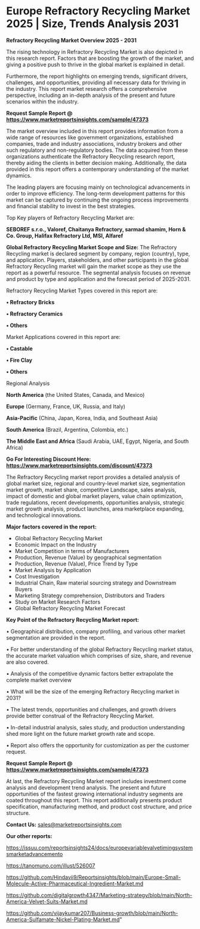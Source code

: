 # Europe Refractory Recycling Market 2025 | Size, Trends Analysis 2031

<Strong> Refractory Recycling Market Overview 2025 - 2031</strong>

The rising technology in Refractory Recycling Market is also depicted in this research report. Factors that are boosting the growth of the market, and giving a positive push to thrive in the global market is explained in detail.

Furthermore, the report highlights on emerging trends, significant drivers, challenges, and opportunities, providing all necessary data for thriving in the industry. This report market research offers a comprehensive perspective, including an in-depth analysis of the present and future scenarios within the industry.

<strong>Request Sample Report @ <a href=https://www.marketreportsinsights.com/sample/47373>https://www.marketreportsinsights.com/sample/47373</a></strong>

The market overview included in this report provides information from a wide range of resources like government organizations, established companies, trade and industry associations, industry brokers and other such regulatory and non-regulatory bodies. The data acquired from these organizations authenticate the Refractory Recycling research report, thereby aiding the clients in better decision making. Additionally, the data provided in this report offers a contemporary understanding of the market dynamics.

The leading players are focusing mainly on technological advancements in order to improve efficiency. The long-term development patterns for this market can be captured by continuing the ongoing process improvements and financial stability to invest in the best strategies.

Top Key players of Refractory Recycling Market are:

<strong>SEBOREF s.r.o., Valoref, Chaitanya Refractory, sarmad shamim, Horn & Co. Group, Halifax Refractory Ltd, MSI, Alfaref</strong>

<strong><b>Global Refractory Recycling Market Scope and Size:</b></strong>
The Refractory Recycling market is declared segment by company, region (country), type, and application. Players, stakeholders, and other participants in the global Refractory Recycling market will gain the market scope as they use the report as a powerful resource. The segmental analysis focuses on revenue and product by type and application and the forecast period of 2025-2031.

Refractory Recycling Market Types covered in this report are:

<strong>•  Refractory Bricks

•  Refractory Ceramics

•  Others</strong>

Market Applications covered in this report are:

<strong>•  Castable

•  Fire Clay

•  Others</strong> 

Regional Analysis

<strong>North America</strong> (the United States, Canada, and Mexico)

<strong>Europe</strong> (Germany, France, UK, Russia, and Italy)

<strong>Asia-Pacific</strong> (China, Japan, Korea, India, and Southeast Asia)

<strong>South America</strong> (Brazil, Argentina, Colombia, etc.)

<strong>The Middle East and Africa</strong> (Saudi Arabia, UAE, Egypt, Nigeria, and South Africa)

<strong>Go For Interesting Discount Here: <a href=https://www.marketreportsinsights.com/discount/47373>https://www.marketreportsinsights.com/discount/47373</a></strong>

The Refractory Recycling market report provides a detailed analysis of global market size, regional and country-level market size, segmentation market growth, market share, competitive Landscape, sales analysis, impact of domestic and global market players, value chain optimization, trade regulations, recent developments, opportunities analysis, strategic market growth analysis, product launches, area marketplace expanding, and technological innovations.

<strong><b>Major factors covered in the report:</b></strong>
<ul>
  <li>Global Refractory Recycling Market </li>
  <li>Economic Impact on the Industry</li>
  <li>Market Competition in terms of Manufacturers</li>
  <li>Production, Revenue (Value) by geographical segmentation</li>
  <li>Production, Revenue (Value), Price Trend by Type</li>
  <li>Market Analysis by Application</li>
  <li>Cost Investigation</li>
  <li>Industrial Chain, Raw material sourcing strategy and Downstream Buyers</li>
  <li>Marketing Strategy comprehension, Distributors and Traders</li>
  <li>Study on Market Research Factors</li>
  <li>Global Refractory Recycling Market Forecast</li>
</ul>

<strong><b>Key Point of the Refractory Recycling Market report:</b></strong>

• Geographical distribution, company profiling, and various other market segmentation are provided in the report.

• For better understanding of the global Refractory Recycling market status, the accurate market valuation which comprises of size, share, and revenue are also covered.

• Analysis of the competitive dynamic factors better extrapolate the complete market overview

• What will be the size of the emerging Refractory Recycling market in 2031?

• The latest trends, opportunities and challenges, and growth drivers provide better construal of the Refractory Recycling Market.

• In-detail industrial analysis, sales study, and production understanding shed more light on the future market growth rate and scope.

• Report also offers the opportunity for customization as per the customer request.

<strong>Request Sample Report @ <a href=https://www.marketreportsinsights.com/sample/47373>https://www.marketreportsinsights.com/sample/47373</a></strong>

At last, the Refractory Recycling Market report includes investment come analysis and development trend analysis. The present and future opportunities of the fastest growing international industry segments are coated throughout this report. This report additionally presents product specification, manufacturing method, and product cost structure, and price structure.

<strong>Contact Us:</strong>
sales@marketreportsinsights.com

<strong>Our other reports:</strong>

<a href=https://issuu.com/reportsinsights24/docs/europevariablevalvetimingsystemsmarketadvancemento>https://issuu.com/reportsinsights24/docs/europevariablevalvetimingsystemsmarketadvancemento</a>

<a href=https://tanomuno.com/illust/526007>https://tanomuno.com/illust/526007</a>

<a href=https://github.com/Hindavii9/Reportsinsights/blob/main/Europe-Small-Molecule-Active-Pharmaceutical-Ingredient-Market.md>https://github.com/Hindavii9/Reportsinsights/blob/main/Europe-Small-Molecule-Active-Pharmaceutical-Ingredient-Market.md</a>

<a href=https://github.com/digitalgrowth4347/Marketing-strategy/blob/main/North-America-Velvet-Suits-Market.md>https://github.com/digitalgrowth4347/Marketing-strategy/blob/main/North-America-Velvet-Suits-Market.md</a>

<a href=https://github.com/vijaykumar207/Business-growth/blob/main/North-America-Sulfamate-Nickel-Plating-Market.md>https://github.com/vijaykumar207/Business-growth/blob/main/North-America-Sulfamate-Nickel-Plating-Market.md</a>"
